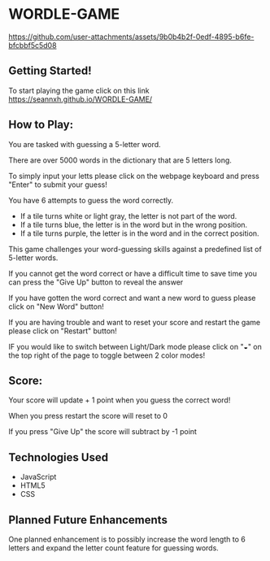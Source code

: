 # WORDLE-GAME


https://github.com/user-attachments/assets/9b0b4b2f-0edf-4895-b6fe-bfcbbf5c5d08


## Getting Started!

To start playing the game click on this link https://seannxh.github.io/WORDLE-GAME/

## How to Play:

You are tasked with guessing a 5-letter word.

There are over 5000 words in the dictionary that are 5 letters long.

To simply input your letts please click on the webpage keyboard and press "Enter" to submit your guess!

You have 6 attempts to guess the word correctly.

* If a tile turns white or light gray, the letter is not part of the word.
* If a tile turns blue, the letter is in the word but in the wrong position.
* If a tile turns purple, the letter is in the word and in the correct position.

This game challenges your word-guessing skills against a predefined list of 5-letter words.

If you cannot get the word correct or have a difficult time to save time you can press the "Give Up" button to reveal the answer

If you have gotten the word correct and want a new word to guess please click on "New Word" button!

If you are having trouble and want to reset your score and restart the game please click on "Restart" button!

IF you would like to switch between Light/Dark mode please click on "◒" on the top right of the page to toggle between 2 color modes!

## Score: 

Your score will update + 1 point when you guess the correct word!

When you press restart the score will reset to 0

If you press "Give Up" the score will subtract by -1 point

## Technologies Used

* JavaScript
* HTML5
* CSS

## Planned Future Enhancements
One planned enhancement is to possibly increase the word length to 6 letters and expand the letter count feature for guessing words.
